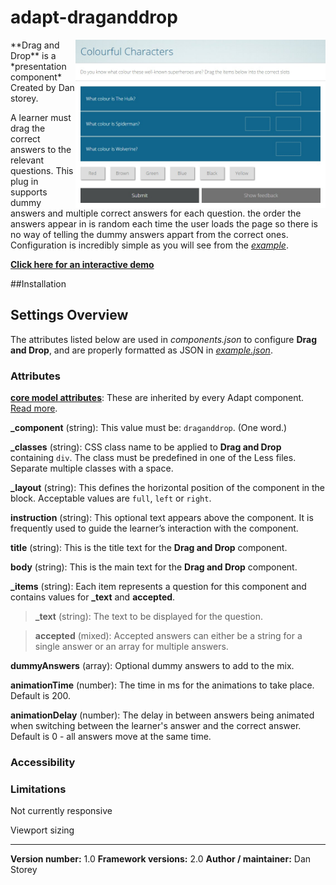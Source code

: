 # adapt-draganddrop

<img align="right" src="https://raw.githubusercontent.com/danielstorey/adapt-resources/master/draganddrop-demo.jpg" alt="Drag and Drop Question Component" width="400">
**Drag and Drop** is a *presentation component* Created by Dan storey.

A learner must drag the correct answers to the relevant questions. This plug in supports dummy answers and multiple correct answers for each question. the order the answers appear in is random each time the user loads the page so there is no way of telling the dummy answers appart from the correct ones. Configuration is incredibly simple as you will see from the [*example*](https://github.com/danielstorey/adapt-draganddrop/example.json).

[**Click here for an interactive demo**](https://danielstorey.github.io/adapt-demo-course/#/id/co-main)

##Installation

## Settings Overview

The attributes listed below are used in *components.json* to configure **Drag and Drop**, and are properly formatted as JSON in [*example.json*](https://github.com/danielstorey/adapt-draganddrop/example.json).

### Attributes

[**core model attributes**](https://github.com/adaptlearning/adapt_framework/wiki/Core-model-attributes): These are inherited by every Adapt component. [Read more](https://github.com/adaptlearning/adapt_framework/wiki/Core-model-attributes).

**_component** (string): This value must be: `draganddrop`. (One word.)

**_classes** (string): CSS class name to be applied to **Drag and Drop** containing `div`. The class must be predefined in one of the Less files. Separate multiple classes with a space.

**_layout** (string): This defines the horizontal position of the component in the block. Acceptable values are `full`, `left` or `right`.

**instruction** (string): This optional text appears above the component. It is frequently used to
guide the learner’s interaction with the component.

**title** (string): This is the title text for the **Drag and Drop** component.

**body** (string): This is the main text for the **Drag and Drop** component.

**_items** (string): Each item represents a question for this component and contains values for **_text** and **accepted**.

>**_text** (string): The text to be displayed for the question.

>**accepted** (mixed): Accepted answers can either be a string for a single answer or an array for multiple answers.

**dummyAnswers** (array): Optional dummy answers to add to the mix.

**animationTime** (number): The time in ms for the animations to take place. Default is 200.

**animationDelay** (number): The delay in between answers being animated when switching between the learner's answer and the correct answer. Default is 0 - all answers move at the same time.

### Accessibility

### Limitations

Not currently responsive

Viewport sizing

----------------------------
**Version number:**  1.0
**Framework versions:**  2.0
**Author / maintainer:** Dan Storey
